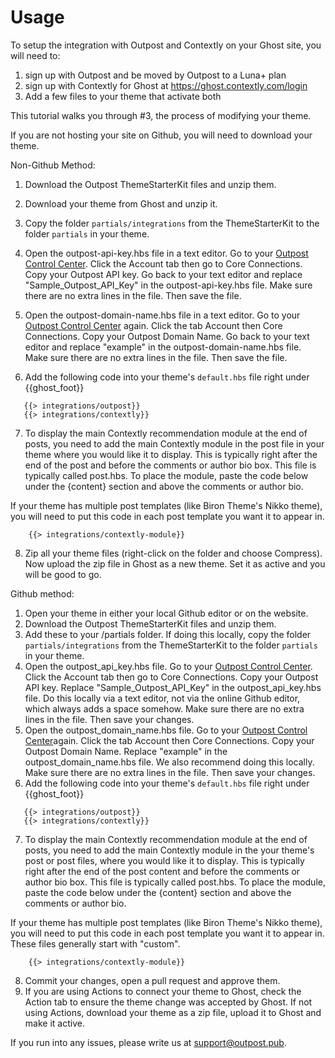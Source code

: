 # Usage

To setup the integration with Outpost and Contextly on your Ghost site, you will need to:
1) sign up with Outpost and be moved by Outpost to a Luna+ plan
2) sign up with Contextly for Ghost at https://ghost.contextly.com/login
3) Add a few files to your theme that activate both

This tutorial walks you through #3, the process of modifying your theme.

If you are not hosting your site on Github, you will need to download your theme.

Non-Github Method:

1. Download the Outpost ThemeStarterKit files and unzip them.

2. Download your theme from Ghost and unzip it.

3. Copy the folder `partials/integrations` from the ThemeStarterKit to the folder `partials` in your theme.

4. Open the outpost-api-key.hbs file in a text editor. Go to your [Outpost Control Center](https://admin.outpost.pub). Click the Account tab then go to Core Connections. Copy your Outpost API key. Go back to your text editor and replace "Sample_Outpost_API_Key" in the outpost-api-key.hbs file. Make sure there are no extra lines in the file. Then save the file.

5. Open the outpost-domain-name.hbs file in a text editor. Go to your [Outpost Control Center](https://admin.outpost.pub) again. Click the tab Account then Core Connections. Copy your Outpost Domain Name. Go back to your text editor and replace "example" in the outpost-domain-name.hbs file. Make sure there are no extra lines in the file. Then save the file.

6. Add the following code into your theme's `default.hbs` file right under {{ghost_foot}}

```
   {{> integrations/outpost}}
   {{> integrations/contextly}}
``` 

7. To display the main Contextly recommendation module at the end of posts, you need to add the main Contextly module in the post file in your theme where you would like it to display. This is typically right after the end of the post and before the comments or author bio box. This file is typically called post.hbs. To place the module, paste the code below under the {content} section and above the comments or author bio. 

If your theme has multiple post templates (like Biron Theme's Nikko theme), you will need to put this code in each post template you want it to appear in.

```
    {{> integrations/contextly-module}}
```

8. Zip all your theme files (right-click on the folder and choose Compress). Now upload the zip file in Ghost as a new theme. Set it as active and you will be good to go.

Github method:

1. Open your theme in either your local Github editor or on the website.
2. Download the Outpost ThemeStarterKit files and unzip them.
3. Add these to your /partials folder. If doing this locally, copy the folder `partials/integrations` from the ThemeStarterKit to the folder `partials` in your theme.
4. Open the outpost_api_key.hbs file. Go to your <a href="https://admin.outpost.pub">Outpost Control Center</a>. Click the Account tab then go to Core Connections. Copy your Outpost API key. Replace "Sample_Outpost_API_Key" in the outpost_api_key.hbs file. Do this locally via a text editor, not via the online Github editor, which always adds a space somehow. Make sure there are no extra lines in the file. Then save your changes.
5. Open the outpost_domain_name.hbs file. Go to your <a href="https://admin.outpost.pub">Outpost Control Center</a>again. Click the tab Account then Core Connections. Copy your Outpost Domain Name. Replace "example" in the outpost_domain_name.hbs file. We also recommend doing this locally. Make sure there are no extra lines in the file. Then save your changes.
6. Add the following code into your theme's `default.hbs` file right under {{ghost_foot}}

```
   {{> integrations/outpost}}
   {{> integrations/contextly}}
``` 

7. To display the main Contextly recommendation module at the end of posts, you need to add the main Contextly module in the your theme's post or post files, where you would like it to display. This is typically right after the end of the post content and before the comments or author bio box. This file is typically called post.hbs. To place the module, paste the code below under the {content} section and above the comments or author bio. 

If your theme has multiple post templates (like Biron Theme's Nikko theme), you will need to put this code in each post template you want it to appear in. These files generally start with "custom".

```
    {{> integrations/contextly-module}}
```
8. Commit your changes, open a pull request and approve them.
9. If you are using Actions to connect your theme to Ghost, check the Action tab to ensure the theme change was accepted by Ghost. If not using Actions, download your theme as a zip file, upload it to Ghost and make it active.


If you run into any issues, please write us at support@outpost.pub.
